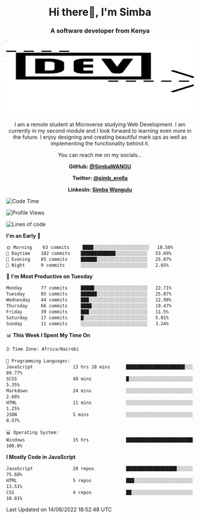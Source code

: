 
<h1 align="center"> Hi there👋, I'm Simba</h1>
<h3 align="center">A software developer from Kenya</h3>

<img src="/arrow-svgrepo-com.svg" margin="auto" width="100%" height="200px">


<p align="center">I am a remote student at Microverse studying Web Development. I am currently in my second module and I look forward to learning even more in the future. I enjoy designing and creating beautiful mark ups as well as implementing the functionality behind it.</p>

<p align="center">You can reach me on my socials... </p>

<div align="center">

__<p>  GitHub: [@SimbaWANGU](https://github.com/SimbaWANGU)__  </p>
__<p> Twitter: [@simb_erella](https://twitter.com/simb_erella)__ </p>
__<p> LinkesIn: [Simba Wangulu](https://www.linkedin.com/in/simba-wangulu/)__ </p>

</div>

<!--START_SECTION:waka-->
![Code Time](http://img.shields.io/badge/Code%20Time-67%20hrs%204%20mins-blue)

![Profile Views](http://img.shields.io/badge/Profile%20Views-0-blue)

![Lines of code](https://img.shields.io/badge/From%20Hello%20World%20I%27ve%20Written-569%20Thousand%20lines%20of%20code-blue)

**I'm an Early 🐤** 

```text
🌞 Morning    63 commits     ████░░░░░░░░░░░░░░░░░░░░░   18.58% 
🌆 Daytime    182 commits    █████████████░░░░░░░░░░░░   53.69% 
🌃 Evening    85 commits     ██████░░░░░░░░░░░░░░░░░░░   25.07% 
🌙 Night      9 commits      ░░░░░░░░░░░░░░░░░░░░░░░░░   2.65%

```
📅 **I'm Most Productive on Tuesday** 

```text
Monday       77 commits     █████░░░░░░░░░░░░░░░░░░░░   22.71% 
Tuesday      85 commits     ██████░░░░░░░░░░░░░░░░░░░   25.07% 
Wednesday    44 commits     ███░░░░░░░░░░░░░░░░░░░░░░   12.98% 
Thursday     66 commits     ████░░░░░░░░░░░░░░░░░░░░░   19.47% 
Friday       39 commits     ███░░░░░░░░░░░░░░░░░░░░░░   11.5% 
Saturday     17 commits     █░░░░░░░░░░░░░░░░░░░░░░░░   5.01% 
Sunday       11 commits     ░░░░░░░░░░░░░░░░░░░░░░░░░   3.24%

```


📊 **This Week I Spent My Time On** 

```text
⌚︎ Time Zone: Africa/Nairobi

💬 Programming Languages: 
JavaScript               13 hrs 28 mins      ██████████████████████░░░   89.77% 
SCSS                     48 mins             █░░░░░░░░░░░░░░░░░░░░░░░░   5.35% 
Markdown                 24 mins             ░░░░░░░░░░░░░░░░░░░░░░░░░   2.68% 
HTML                     11 mins             ░░░░░░░░░░░░░░░░░░░░░░░░░   1.25% 
JSON                     5 mins              ░░░░░░░░░░░░░░░░░░░░░░░░░   0.57%

💻 Operating System: 
Windows                  15 hrs              █████████████████████████   100.0%

```

**I Mostly Code in JavaScript** 

```text
JavaScript               28 repos            ███████████████████░░░░░░   75.68% 
HTML                     5 repos             ███░░░░░░░░░░░░░░░░░░░░░░   13.51% 
CSS                      4 repos             ██░░░░░░░░░░░░░░░░░░░░░░░   10.81%

```



 Last Updated on 14/06/2022 18:52:48 UTC
<!--END_SECTION:waka-->

<!--
**SimbaWANGU/SimbaWANGU** is a ✨ _special_ ✨ repository because its `README.md` (this file) appears on your GitHub profile.

Here are some ideas to get you started:

- 🔭 I’m currently working on ...
- 🌱 I’m currently learning ...
- 👯 I’m looking to collaborate on ...
- 🤔 I’m looking for help with ...
- 💬 Ask me about ...
- 📫 How to reach me: ...
- 😄 Pronouns: ...
- ⚡ Fun fact: ...
-->
